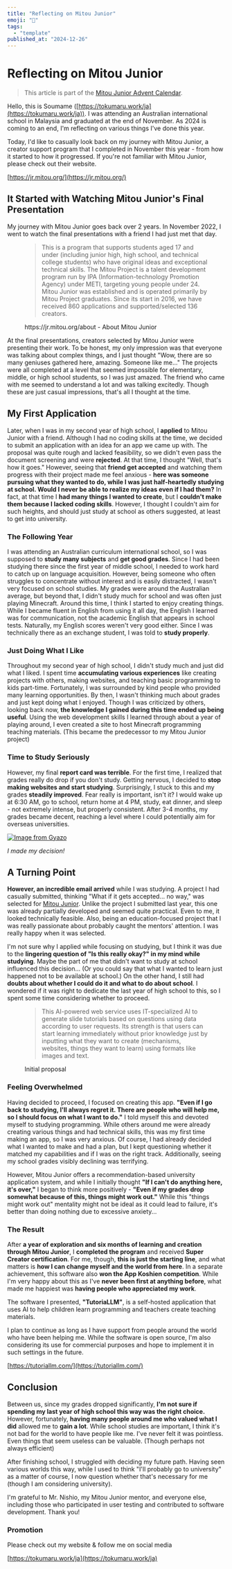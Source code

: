 ```yaml
---
title: "Reflecting on Mitou Junior"
emoji: "🤖"
tags:
  - "template"
published_at: "2024-12-26"
---
```


# Reflecting on Mitou Junior

> This article is part of the [Mitou Junior Advent Calendar](https://adventar.org/calendars/10825).

Hello, this is Soumame ([https://tokumaru.work/ja](https://tokumaru.work/ja)). I was attending an Australian international school in Malaysia and graduated at the end of November.
As 2024 is coming to an end, I'm reflecting on various things I've done this year.

Today, I'd like to casually look back on my journey with Mitou Junior, a creator support program that I completed in November this year - from how it started to how it progressed. If you're not familiar with Mitou Junior, please check out their website.

[https://jr.mitou.org/](https://jr.mitou.org/)

## It Started with Watching Mitou Junior's Final Presentation
My journey with Mitou Junior goes back over 2 years. In November 2022, I went to watch the final presentations with a friend I had just met that day.

<figure name="245ed608-9c48-42b6-a7ca-92241245575e" id="245ed608-9c48-42b6-a7ca-92241245575e">

> This is a program that supports students aged 17 and under (including junior high, high school, and technical college students) who have original ideas and exceptional technical skills. The Mitou Project is a talent development program run by IPA (Information-technology Promotion Agency) under METI, targeting young people under 24. Mitou Junior was established and is operated primarily by Mitou Project graduates. Since its start in 2016, we have received 860 applications and supported/selected 136 creators.

<figcaption>https://jr.mitou.org/about - About Mitou Junior</figcaption>

</figure>

At the final presentations, creators selected by Mitou Junior were presenting their work. To be honest, my only impression was that everyone was talking about complex things, and I just thought "Wow, there are so many geniuses gathered here, amazing. Someone like me..." The projects were all completed at a level that seemed impossible for elementary, middle, or high school students, so I was just amazed. The friend who came with me seemed to understand a lot and was talking excitedly. Though these are just casual impressions, that's all I thought at the time.

## My First Application
Later, when I was in my second year of high school, I **applied** to Mitou Junior with a friend. Although I had no coding skills at the time, we decided to submit an application with an idea for an app we came up with. The proposal was quite rough and lacked feasibility, so we didn't even pass the document screening and were **rejected**. At that time, I thought "Well, that's how it goes."
However, seeing that **friend get accepted** and watching them progress with their project made me feel anxious - **here was someone pursuing what they wanted to do, while I was just half-heartedly studying at school. Would I never be able to realize my ideas even if I had them?**
In fact, at that time I **had many things I wanted to create**, but I **couldn't make them because I lacked coding skills**. However, I thought I couldn't aim for such heights, and should just study at school as others suggested, at least to get into university.

### The Following Year
I was attending an Australian curriculum international school, so I was supposed to **study many subjects** and **get good grades**. Since I had been studying there since the first year of middle school, I needed to work hard to catch up on language acquisition.
However, being someone who often struggles to concentrate without interest and is easily distracted, I wasn't very focused on school studies. My grades were around the Australian average, but beyond that, I didn't study much for school and was often just playing Minecraft. Around this time, I think I started to enjoy creating things.
While I became fluent in English from using it all day, the English I learned was for communication, not the academic English that appears in school tests. Naturally, my English scores weren't very good either. Since I was technically there as an exchange student, I was told to **study properly**.

### Just Doing What I Like
Throughout my second year of high school, I didn't study much and just did what I liked. I spent time **accumulating various experiences** like creating projects with others, making websites, and teaching basic programming to kids part-time. Fortunately, I was surrounded by kind people who provided many learning opportunities. By then, I wasn't thinking much about grades and just kept doing what I enjoyed. Though I was criticized by others, looking back now, **the knowledge I gained during this time ended up being useful**.
Using the web development skills I learned through about a year of playing around, I even created a site to host Minecraft programming teaching materials. (This became the predecessor to my Mitou Junior project)

### Time to Study Seriously
However, my final **report card was terrible**. For the first time, I realized that grades really do drop if you don't study. Getting nervous, I decided to **stop making websites and start studying**.
Surprisingly, I stuck to this and my grades **steadily improved**. Fear really is important, isn't it? I would wake up at 6:30 AM, go to school, return home at 4 PM, study, eat dinner, and sleep - not extremely intense, but properly consistent. After 3-4 months, my grades became decent, reaching a level where I could potentially aim for overseas universities.

[![Image from Gyazo](https://i.gyazo.com/c0cc9d466a8a037c0bf489a954f736da.png)](https://gyazo.com/c0cc9d466a8a037c0bf489a954f736da)

*I made my decision!*

## A Turning Point
**However, an incredible email arrived** while I was studying. A project I had casually submitted, thinking "What if it gets accepted... no way," was selected for [Mitou Junior](https://jr.mitou.org/).
Unlike the project I submitted last year, this one was already partially developed and seemed quite practical. Even to me, it looked technically feasible. Also, being an education-focused project that I was really passionate about probably caught the mentors' attention. I was really happy when it was selected.

I'm not sure why I applied while focusing on studying, but I think it was due to the **lingering question of "Is this really okay?" in my mind while studying**. Maybe the part of me that didn't want to study at school influenced this decision... (Or you could say that what I wanted to learn just happened not to be available at school.)
On the other hand, I still had **doubts about whether I could do it and what to do about school**. I wondered if it was right to dedicate the last year of high school to this, so I spent some time considering whether to proceed.

<figure name="af480922-4324-4db6-92cb-d47aee0f8c2f" id="af480922-4324-4db6-92cb-d47aee0f8c2f">

> This AI-powered web service uses IT-specialized AI to generate slide tutorials based on questions using data according to user requests.
> Its strength is that users can start learning immediately without prior knowledge just by inputting what they want to create (mechanisms, websites, things they want to learn) using formats like images and text.

<figcaption>Initial proposal</figcaption>

</figure>

### Feeling Overwhelmed
Having decided to proceed, I focused on creating this app.
**"Even if I go back to studying, I'll always regret it. There are people who will help me, so I should focus on what I want to do."**
I told myself this and devoted myself to studying programming. While others around me were already creating various things and had technical skills, this was my first time making an app, so I was very anxious.
Of course, I had already decided what I wanted to make and had a plan, but I kept questioning whether it matched my capabilities and if I was on the right track. Additionally, seeing my school grades visibly declining was terrifying.

However, Mitou Junior offers a recommendation-based university application system, and while I initially thought **"If I can't do anything here, it's over,"** I began to think more positively - **"Even if my grades drop somewhat because of this, things might work out."**
While this "things might work out" mentality might not be ideal as it could lead to failure, it's better than doing nothing due to excessive anxiety...

### The Result
After **a year of exploration and six months of learning and creation through Mitou Junior**, I **completed the program** and received **Super Creator certification**. For me, though, **this is just the starting line**, and what matters is **how I can change myself and the world from here**. In a separate achievement, this software also **won the App Koshien competition**. While I'm very happy about this as I've **never been first at anything before**, what made me happiest was **having people who appreciated my work**.

The software I presented, **"TutoriaLLM"**, is a self-hosted application that uses AI to help children learn programming and teachers create teaching materials.

I plan to continue as long as I have support from people around the world who have been helping me. While the software is open source, I'm also considering its use for commercial purposes and hope to implement it in such settings in the future.

[https://tutoriallm.com/](https://tutoriallm.com/)

## Conclusion
Between us, since my grades dropped significantly, **I'm not sure if spending my last year of high school this way was the right choice.** However, fortunately, **having many people around me who valued what I did** allowed me to **gain a lot**. While school studies are important, I think it's not bad for the world to have people like me. I've never felt it was pointless. Even things that seem useless can be valuable. (Though perhaps not always efficient)

After finishing school, I struggled with deciding my future path. Having seen various worlds this way, while I used to think "I'll probably go to university" as a matter of course, I now question whether that's necessary for me (though I am considering university).

I'm grateful to Mr. Nishio, my Mitou Junior mentor, and everyone else, including those who participated in user testing and contributed to software development. Thank you!

### Promotion
Please check out my website & follow me on social media

[https://tokumaru.work/ja](https://tokumaru.work/ja)
